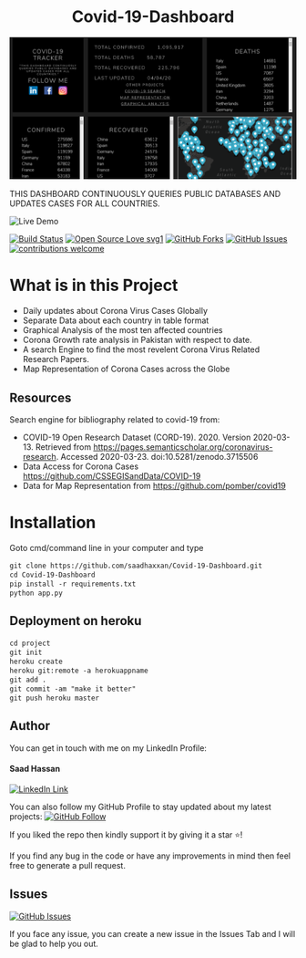 <h1 align="center">Covid-19-Dashboard</h1>
<a href="#">
  <div align="center">
    <img src="images/desktop.png" width='700'/>
  </div>
</a> 

THIS DASHBOARD CONTINUOUSLY QUERIES PUBLIC DATABASES AND UPDATES CASES FOR ALL COUNTRIES.

![Live Demo](https://covid-19dashboard.herokuapp.com/)


[![Build Status](https://img.shields.io/badge/Build-Passing-brightgreen.svg?style=for-the-badge&logo=appveyor)](#)
[![Open Source Love svg1](https://badges.frapsoft.com/os/v1/open-source.svg?v=103)](#)
[![GitHub Forks](https://img.shields.io/github/forks/saadhaxxan/Visual-and-EDA-of-Corona-Virus.svg?style=social&label=Fork&maxAge=2592000)](https://github.com/saadhaxxan/Covid-19-Dashboard/fork)
[![GitHub Issues](https://img.shields.io/github/issues/saadhaxxan/Visual-and-EDA-of-Corona-Virus.svg?style=flat&label=Issues&maxAge=2592000)](https://github.com/saadhaxxan/Covid-19-Dashboard/issues)
[![contributions welcome](https://img.shields.io/badge/contributions-welcome-brightgreen.svg?style=flat&label=Contributions&colorA=red&colorB=black	)](#)

# What is in this Project
- Daily updates about Corona Virus Cases Globally
- Separate Data about each country in table format
- Graphical Analysis of the most ten affected countries
- Corona Growth rate analysis in Pakistan with respect to date.
- A search Engine to find the most revelent Corona Virus Related Research Papers.
- Map Representation of Corona Cases across the Globe

## Resources
Search engine for bibliography related to covid-19 from: 
- COVID-19 Open Research Dataset (CORD-19). 2020. Version 2020-03-13. Retrieved from https://pages.semanticscholar.org/coronavirus-research. Accessed 2020-03-23. doi:10.5281/zenodo.3715506
- Data Access for Corona Cases https://github.com/CSSEGISandData/COVID-19
- Data for Map Representation from https://github.com/pomber/covid19


# Installation

Goto cmd/command line in your computer and type
```
git clone https://github.com/saadhaxxan/Covid-19-Dashboard.git
cd Covid-19-Dashboard
pip install -r requirements.txt
python app.py
```

## Deployment on heroku

```
cd project
git init
heroku create
heroku git:remote -a herokuappname
git add .
git commit -am "make it better"
git push heroku master
```



## Author
You can get in touch with me on my LinkedIn Profile:

#### Saad Hassan
[![LinkedIn Link](https://img.shields.io/badge/Connect-saadhaxxan-blue.svg?logo=linkedin&longCache=true&style=social&label=Connect
)](https://www.linkedin.com/in/saadhaxxan)

You can also follow my GitHub Profile to stay updated about my latest projects: [![GitHub Follow](https://img.shields.io/badge/Connect-saadhaxxan-blue.svg?logo=Github&longCache=true&style=social&label=Follow)](https://github.com/saadhaxxan)

If you liked the repo then kindly support it by giving it a star ⭐!

If you find any bug in the code or have any improvements in mind then feel free to generate a pull request.

## Issues
[![GitHub Issues](https://img.shields.io/github/issues/saadhaxxan/AIPakistan.svg?style=flat&label=Issues&maxAge=2592000)](https://www.github.com/saadhaxxan/Covid-19-Dashboard/issues)

If you face any issue, you can create a new issue in the Issues Tab and I will be glad to help you out.
